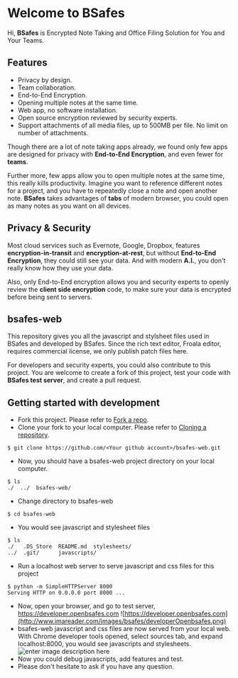# Welcome to BSafes
Hi, **BSafes** is Encrypted Note Taking and Office Filing Solution for You and Your Teams.
## Features
 - Privacy by design.
 - Team collaboration.
 - End-to-End Encryption.
 - Opening multiple notes at the same time.
 - Web app, no software installation.
 - Open source encryption reviewed by security experts.
 - Support attachments of all media files, up to 500MB per file. No limit on number of attachments.
 
Though there are a lot of note taking apps already, we found only few apps are designed for privacy with **End-to-End Encryption**, and even fewer for **teams**.

Further more, few apps allow you to open multiple notes at the same time, this really kills productivity. Imagine you want to reference different notes for a project, and you have to repeatedly close a note and open another note. **BSafes** takes advantages of **tabs** of modern browser, you could open as many notes as you want on all devices. 
## Privacy & Security
Most cloud services such as Evernote, Google, Dropbox, features **encryption-in-transit** and **encryption-at-rest**, but without **End-to-End Encryption**, they could still see your data. And with modern **A.I.**, you don't really know how they use your data.

Also, only End-to-End encryption allows you and security experts to openly review the **client side encryption** code, to make sure your data is encrypted before being sent to servers.

## bsafes-web
This repository gives you all the javascript and stylsheet files used in BSafes and developed by BSafes. Since the rich text editor, Froala editor, requires commercial license, we only publish patch files here. 

For developers and security experts, you could also contribute to this project. You are welcome to create a fork of this project, test your code with **BSafes test server**, and create a pull request. 
## Getting started with development
 - Fork this project.
Please refer to [Fork a repo](https://help.github.com/en/articles/fork-a-repo).
 - Clone your fork to your local computer.
 Please refer to [Cloning a repository](https://help.github.com/en/articles/cloning-a-repository).
 ~~~~
 $ git clone https://github.com/<Your github account>/bsafes-web.git
 ~~~~
 - Now, you should have a bsafes-web project directory on your local computer.
~~~~
$ ls
./  ../  bsafes-web/
~~~~
 - Change directory to bsafes-web
~~~~
$ cd bsafes-web
~~~~
 - You would see javascript and stylesheet files
~~~~
$ ls
./   .DS_Store  README.md  stylesheets/
../  .git/      javascripts/
~~~~
 - Run a localhost web server to serve javascript and css files for this project
~~~~
$ python -m SimpleHTTPServer 8000
Serving HTTP on 0.0.0.0 port 8000 ...
~~~~
 - Now, open your browser, and go to test server, https://developer.openbsafes.com
![https://developer.openbsafes.com](http://www.imareader.com/images/bsafes/developerOpenbsafes.png)
 - bsafes-web javascript and css files are now served from your local web. With Chrome developer tools opened, select sources tab, and expand localhost:8000, you would see javascripts and stylesheets.
![enter image description here](http://www.imareader.com/images/bsafes/developerOpenbsafesDebug.png)
 - Now you could debug javascripts, add features and test.
 - Please don't hesitate to ask if you have any question.
